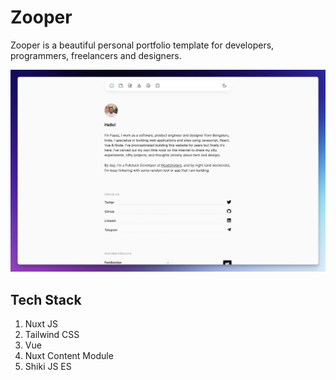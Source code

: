 # Zooper

Zooper is a beautiful personal portfolio template for developers, programmers, freelancers and designers.

![Zooper template home preview](public/preview.jpg)



## Tech Stack

1. Nuxt JS
2. Tailwind CSS
3. Vue
4. Nuxt Content Module
5. Shiki JS ES
